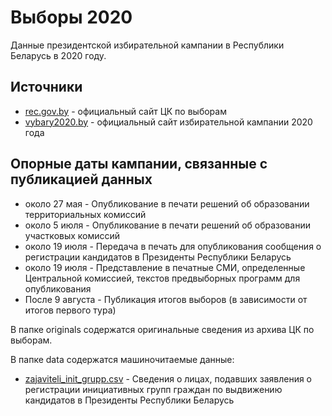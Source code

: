 # Выборы 2020

Данные президентской избирательной кампании в Республики Беларусь в 2020 году.

## Источники

- [rec.gov.by](http://rec.gov.by) - официальный сайт ЦК по выборам
- [vybary2020.by](http://vybary2020.by/) - официальный сайт избирательной кампании 2020 года 

## Опорные даты кампании, связанные с публикацией данных

- около 27 мая - Опубликование в печати решений об образовании территориальных комиссий
- около 5 июля - Опубликование в печати решений об образовании участковых комиссий
- около 19 июля - Передача в печать для опубликования сообщения о регистрации кандидатов в Президенты Республики Беларусь
- около 19 июля - Представление в печатные СМИ, определенные Центральной комиссией, текстов предвыборных программ для опубликования
- После 9 августа - Публикация итогов выборов (в зависимости от итогов первого тура)

В папке originals содержатся оригинальные сведения из архива ЦК по выборам.

В папке data содержатся машиночитаемые данные:

- [zajaviteli_init_grupp.csv](data/zajaviteli_init_grupp.csv) - Сведения о лицах, подавших заявления о регистрации инициативных групп граждан по выдвижению кандидатов в Президенты Республики Беларусь

